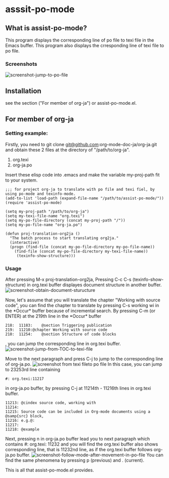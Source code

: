 # asssit-po-mode

## What is assist-po-mode?

This program displays the corresponding line of po file to texi file in the Emacs buffer.
This program also displays the crresponding line of texi file to po file.

### Screenshots

![screenshot-jump-to-po-file](https://cacoo.com/diagrams/AVAmgqMyVsValX2g-1A11D.png?width=600)

## Installation
see the section ("For member of org-ja") or assist-po-mode.el.

## For member of org-ja
### Setting example:
Firstly, you need to
    git clone git@github.com:org-mode-doc-ja/org-ja.git
and obtain these 2 files at the directory of "/path/to/org-ja".
1. org.texi
2. org-ja.po

Insert these elisp code into .emacs and make the variable my-proj-path fit to your system.

    ;;; for project org-ja to translate with po file and texi fiel, by using po-mode and texinfo-mode.
    (add-to-list 'load-path (expand-file-name "/path/to/assist-po-mode/"))
    (require 'assist-po-mode)
    
    (setq my-proj-path "/path/to/org-ja")
    (setq my-texi-file-name "org.texi")
    (setq my-po-file-directory (concat my-proj-path "/"))
    (setq my-po-file-name "org-ja.po")
    
    (defun proj-translation-org2ja ()
      "The batch process to start translating org2ja."
      (interactive)
      (progn (find-file (concat my-po-file-directory my-po-file-name))
        (find-file (concat my-po-file-directory my-texi-file-name))
    	 (texinfo-show-structure)))

### Usage
After pressing M-x proj-translation-org2ja,
Pressing C-c C-s (texinfo-show-structure) in org.texi buffer displayes document structure in another buffer.
![screenshot-obtain-document-sturucture](https://cacoo.com/diagrams/b0ePWd9YDa7GWGuN-CA91A.png)

Now, let's assume that you will translate the chapter "Working with source code",  you can find the chapter to translate by pressing
    C-s working wi
in the \*Occur\* buffer because of incremental search.
By pressing C-m (or ENTER) at the 219th line in the \*Occur\* buffer

    218:  11183:    @section Triggering publication
    219:  11210:@chapter Working with source code
    210:  11254:    @section Structure of code blocks

, you can jump the corresponding line in org.texi buffer.
![screenshot-jump-from-TOC-to-texi-file](https://cacoo.com/diagrams/8oeHU91mLTl04ZLc-0E9D9.png)

Move to the next paragraph and press C-j to jump to the corresponding line of org-ja.po.
![screenshot from texi fileto po file](https://cacoo.com/diagrams/2XcQLQY3Bh17J4WN-34B97.png)
In this case, you can jump to 23253rd line containing

    #: org.texi:11217

in org-ja.po buffer, by pressing C-j at 11214th - 11216th lines in org.texi buffer.

    11213: @cindex source code, working with
    11214: 
    11215: Source code can be included in Org-mode documents using a @samp{src} block,
    11216: e.g.@:
    11217: 
    11218: @example

Next, pressing n in org-ja.po buffer lead you to next paragraph which contains
    #: org.texi: 11232
and you will find the org.texi buffer also shows corresponding line, that is 11232nd line, as if the org.texi buffer follows org-ja.po buffer.
![screenshot-follow-mode-after-movement-in-po-file](https://cacoo.com/diagrams/iz850PbIruJWmyYP-B26F7.png)
You can find the same phenomena by pressing p (previous) and . (current).

This is all that assist-po-mode.el provides.
